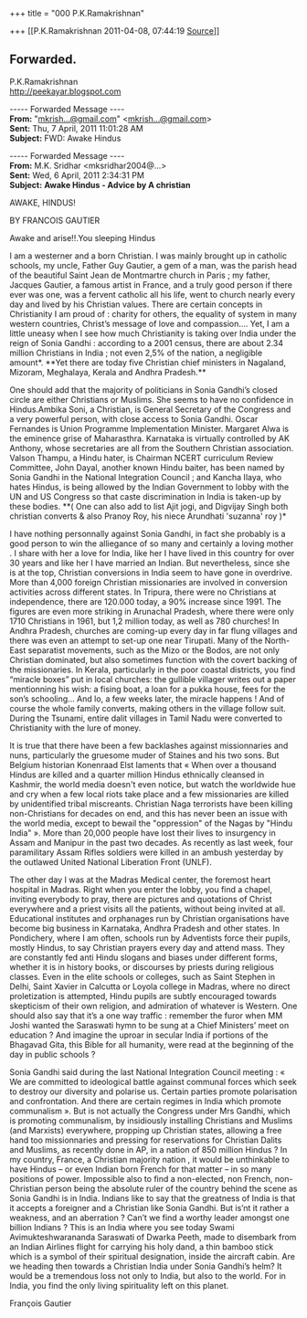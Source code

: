 +++
title = "000 P.K.Ramakrishnan"

+++
[[P.K.Ramakrishnan	2011-04-08, 07:44:19 [Source](https://groups.google.com/g/samskrita/c/WsH0eZX04L4)]]



Forwarded.  
-----------------------------------

P.K.Ramakrishnan  
<http://peekayar.blogspot.com>

  

  

----- Forwarded Message ----  
**From:** "[mkrish...@gmail.com]()" \<[mkrish...@gmail.com]()\>  
**Sent:** Thu, 7 April, 2011 11:01:28 AM  
**Subject:** FWD: Awake Hindus  
  

----- Forwarded Message ----  
**From:** M.K. Sridhar \<mksridhar2004@...>  
**Sent:** Wed, 6 April, 2011 2:34:31 PM  
**Subject:** **Awake Hindus - Advice by A christian**

AWAKE, HINDUS!

BY FRANCOIS GAUTIER

Awake and arise!!.You sleeping Hindus

I am a westerner and a born Christian. I was mainly brought up in catholic schools, my uncle, Father Guy Gautier, a gem of a man, was the parish head of the beautiful Saint Jean de Montmartre church in Paris ; my father, Jacques Gautier, a famous artist in France, and a truly good person if there ever was one, was a fervent catholic all his life, went to church nearly every day and lived by his Christian values. There are certain concepts in Christianity I am proud of : charity for others, the equality of system in many western countries, Christ’s message of love and compassion…. Yet, I am a little uneasy when I see how much Christianity is taking over India under the reign of Sonia Gandhi : according to a 2001 census, there are about 2.34 million Christians in India ; not even 2,5% of the nation, a negligible amount\*. \*\*Yet there are today five Christian chief ministers in Nagaland, Mizoram, Meghalaya, Kerala and Andhra Pradesh.\*\*

One should add that the majority of politicians in Sonia Gandhi’s closed circle are either Christians or Muslims. She seems to have no confidence in Hindus.Ambika Soni, a Christian, is General Secretary of the Congress and a very powerful person, with close access to Sonia Gandhi. Oscar Fernandes is Union Programme Implementation Minister. Margaret Alwa is the eminence grise of Maharasthra. Karnataka is virtually controlled by AK Anthony, whose secretaries are all from the Southern Christian association. Valson Thampu, a Hindu hater, is Chairman NCERT curriculum Review Committee, John Dayal, another known Hindu baiter, has been named by Sonia Gandhi in the National Integration Council ; and Kancha Ilaya, who hates Hindus, is being allowed by the Indian Government to lobby with the UN and US Congress so that caste discrimination in India is taken-up by these bodies. \*\*( One can also add to list Ajit jogi, and Digvijay Singh both christian converts & also Pranoy Roy, his niece Arundhati 'suzanna' roy )\*

I have nothing personnally against Sonia Gandhi, in fact she probably is a good person to win the alliegance of so many and certainly a loving mother . I share with her a love for India, like her I have lived in this country for over 30 years and like her I have married an Indian. But nevertheless, since she is at the top, Christian conversions in India seem to have gone in overdrive. More than 4,000 foreign Christian missionaries are involved in conversion activities across different states. In Tripura, there were no Christians at independence, there are 120.000 today, a 90% increase since 1991. The figures are even more striking in Arunachal Pradesh, where there were only 1710 Christians in 1961, but 1,2 million today, as well as 780 churches! In Andhra Pradesh, churches are coming-up every day in far flung villages and there was even an attempt to set-up one near Tirupati. Many of the North-East separatist movements, such as the Mizo or the Bodos, are not only Christian dominated, but also sometimes function with the covert backing of the missionaries. In Kerala, particularly in the poor coastal districts, you find “miracle boxes” put in local churches: the gullible villager writes out a paper mentionning his wish: a fising boat, a loan for a pukka house, fees for the son’s schooling… And lo, a few weeks later, the miracle happens ! And of course the whole family converts, making others in the village follow suit. During the Tsunami, entire dalit villages in Tamil Nadu were converted to Christianity with the lure of money.

It is true that there have been a few backlashes against missionnaries and nuns, particularly the gruesome muder of Staines and his two sons. But Belgium historian Konenraad Elst laments that « When over a thousand Hindus are killed and a quarter million Hindus ethnically cleansed in Kashmir, the world media doesn't even notice, but watch the worldwide hue and cry when a few local riots take place and a few missionaries are killed by unidentified tribal miscreants. Christian Naga terrorists have been killing non-Christians for decades on end, and this has never been an issue with the world media, except to bewail the "oppression" of the Nagas by "Hindu India" ». More than 20,000 people have lost their lives to insurgency in Assam and Manipur in the past two decades. As recently as last week, four paramilitary Assam Rifles soldiers were killed in an ambush yesterday by the outlawed United National Liberation Front (UNLF).

The other day I was at the Madras Medical center, the foremost heart hospital in Madras. Right when you enter the lobby, you find a chapel, inviting everybody to pray, there are pictures and quotations of Christ everywhere and a priest visits all the patients, without being invited at all. Educational institutes and orphanages run by Christian organisations have become big business in Karnataka, Andhra Pradesh and other states. In Pondichery, where I am often, schools run by Adventists force their pupils, mostly Hindus, to say Christian prayers every day and attend mass. They are constantly fed anti Hindu slogans and biases under different forms, whether it is in history books, or discourses by priests during religious classes. Even in the elite schools or colleges, such as Saint Stephen in Delhi, Saint Xavier in Calcutta or Loyola college in Madras, where no direct proletization is attempted, Hindu pupils are subtly encouraged towards skepticism of their own religion, and admiration of whatever is Western. One should also say that it’s a one way traffic : remember the furor when MM Joshi wanted the Saraswati hymn to be sung at a Chief Ministers’ meet on education ? And imagine the uproar in secular India if portions of the Bhagavad Gita, this Bible for all humanity, were read at the beginning of the day in public schools ?

Sonia Gandhi said during the last National Integration Council meeting : « We are committed to ideological battle against communal forces which seek to destroy our diversity and polarise us. Certain parties promote polarisation and confrontation. And there are certain regimes in India which promote communalism ». But is not actually the Congress under Mrs Gandhi, which is promoting communalism, by insidiously installing Christians and Muslims (and Marxists) everywhere, propping up Christian states, allowing a free hand too missionnaries and pressing for reservations for Christian Dalits and Muslims, as recently done in AP, in a nation of 850 million Hindus ? In my country, France, a Christian majority nation , it would be unthinkable to have Hindus – or even Indian born French for that matter – in so many positions of power. Impossible also to find a non-elected, non French, non-Christian person being the absolute ruler of the country behind the scene as Sonia Gandhi is in India. Indians like to say that the greatness of India is that it accepts a foreigner and a Christian like Sonia Gandhi. But is’nt it rather a weakness, and an aberration ? Can’t we find a worthy leader amongst one billion Indians ? This is an India where you see today Swami Avimukteshwarananda Saraswati of Dwarka Peeth, made to disembark from an Indian Airlines flight for carrying his holy dand, a thin bamboo stick which is a symbol of their spiritual designation, inside the aircraft cabin. Are we heading then towards a Christian India under Sonia Gandhi’s helm? It would be a tremendous loss not only to India, but also to the world. For in India, you find the only living spirituality left on this planet.

François Gautier

